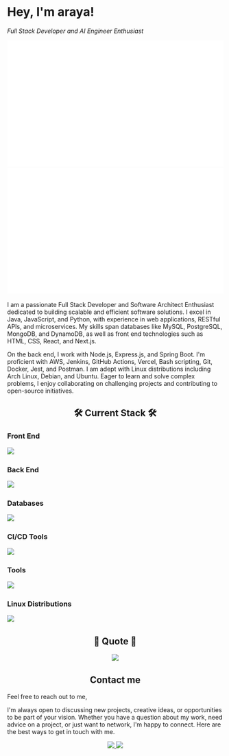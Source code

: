 # Hey, I'm araya!
*Full Stack Developer and AI Engineer Enthusiast*

<p align="center">
    <img src="https://raw.githubusercontent.com/arayaroma/github-stats/master/generated/overview.svg#gh-dark-mode-only" />
    <img src="https://raw.githubusercontent.com/arayaroma/github-stats/master/generated/languages.svg#gh-dark-mode-only" />
</p>

<p align="left">
I am a passionate Full Stack Developer and Software Architect Enthusiast dedicated to building scalable and efficient software solutions. I excel in Java, JavaScript, and Python, with experience in web applications, RESTful APIs, and microservices. My skills span databases like MySQL, PostgreSQL, MongoDB, and DynamoDB, as well as front end technologies such as HTML, CSS, React, and Next.js. 

On the back end, I work with Node.js, Express.js, and Spring Boot. I'm proficient with AWS, Jenkins, GitHub Actions, Vercel, Bash scripting, Git, Docker, Jest, and Postman. I am adept with Linux distributions including Arch Linux, Debian, and Ubuntu. Eager to learn and solve complex problems, I enjoy collaborating on challenging projects and contributing to open-source initiatives.
</p>

<h2 align="center">🛠️ Current Stack 🛠️</h2>

<!-- Front End Section-->
<h3 align="left">Front End</h3>
<p align="left">
    <img src="https://skillicons.dev/icons?i=html,css,ts,tailwind,react,next" />
</p>

<!-- Back End Section-->
<h3 align="left">Back End</h3>
<p align="left">
    <img src="https://skillicons.dev/icons?i=java,nodejs,py" />
</p>

<!-- Databases Section-->
<h3 align="left">Databases</h3>
<p align="left">
    <img src="https://skillicons.dev/icons?i=mysql,postgresql,dynamodb,mongo" />
</p>

<!-- CI/CD End Section-->
<h3 align="left">CI/CD Tools</h3>
<p align="left">
    <img src="https://skillicons.dev/icons?i=aws,jenkins,githubactions,vercel" />
</p>

<!-- Tools End Section-->
<h3 align="left">Tools</h3>
<p align="left">
    <img src="https://skillicons.dev/icons?i=bash,git,docker,prisma,jest,postman" />
</p>

<!-- Linux Distributions Section-->
<h3 align="left">Linux Distributions</h3>
<p align="left">
    <img src="https://skillicons.dev/icons?i=arch,debian,ubuntu" />
</p>

<h2 align="center">🌟 Quote 🌟</h2>
<p align="center">
    <img src="https://quotes-github-readme.vercel.app/api?type=vertical&border=true&theme=tokyonight&quote=Non%20est%20ad%20astra%20mollis%20e%20terris%20via&author=Seneca">
</p>

<h2 align="center">Contact me</h2>
<p align="left">
Feel free to reach out to me,

I'm always open to discussing new projects, creative ideas, or opportunities to be part of your vision. Whether you have a question about my work, need advice on a project, or just want to network, I'm happy to connect. Here are the best ways to get in touch with me.
</p>

<p align="center">
    <a href="mailto:daniel.araya.roman@est.una.ac.cr">
        <img src="https://skillicons.dev/icons?i=gmail" />
    </a>
    <a href="https://github.com/arayaroma">
        <img src="https://skillicons.dev/icons?i=github" />
    </a>
</p>
<br/>

